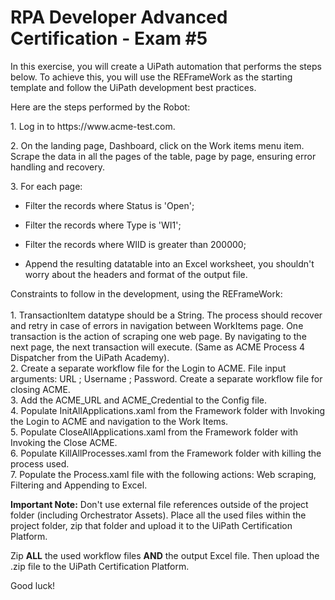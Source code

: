 <h1>RPA Developer Advanced Certification - Exam #5</h1>

In this exercise, you will create a UiPath automation that performs the steps below. To achieve this, you will use the REFrameWork as the starting template and follow the UiPath development best practices.

Here are the steps performed by the Robot:
<p>1. Log in to https://www.acme-test.com.</p>
<p>2. On the landing page, Dashboard, click on the Work items menu item. Scrape the data in all the pages of the table, page by page, ensuring error handling and recovery.</p>
<p>3. For each page:</p>
<ul><li>Filter the records where Status is 'Open';</li></ul>
<ul><li>Filter the records where Type is 'WI1';</li></ul>
<ul><li>Filter the records where WIID is greater than 200000;</li></ul>
<ul><li>Append the resulting datatable into an Excel worksheet, you shouldn't worry about the headers and format of the output file.</ul></li>

Constraints to follow in the development, using the REFrameWork:<br>
<br>1. TransactionItem datatype should be a String. The process should recover and retry in case of errors in navigation between WorkItems page. One transaction is the action of scraping one web page. By navigating to the next page, the next transaction will execute. (Same as ACME Process 4 Dispatcher from the UiPath Academy). 
<br>2. Create a separate workflow file for the Login to ACME. File input arguments: URL ; Username ; Password. Create a separate workflow file for closing ACME. 
<br>3. Add the ACME_URL and ACME_Credential to the Config file. 
<br>4. Populate InitAllApplications.xaml from the Framework folder with Invoking the Login to ACME and navigation to the Work Items. 
<br>5. Populate CloseAllApplications.xaml from the Framework folder with Invoking the Close ACME. 
<br>6. Populate KillAllProcesses.xaml from the Framework folder with killing the process used. 
<br>7. Populate the Process.xaml file with the following actions: Web scraping, Filtering and Appending to Excel.

<strong>Important Note:</strong> Don't use external file references outside of the project folder (including Orchestrator Assets). Place all the used files within the project folder, zip that folder and upload it to the UiPath Certification Platform.

Zip <strong>ALL</strong> the used workflow files <strong>AND</strong> the output Excel file. Then upload the .zip file to the UiPath Certification Platform.

Good luck!
